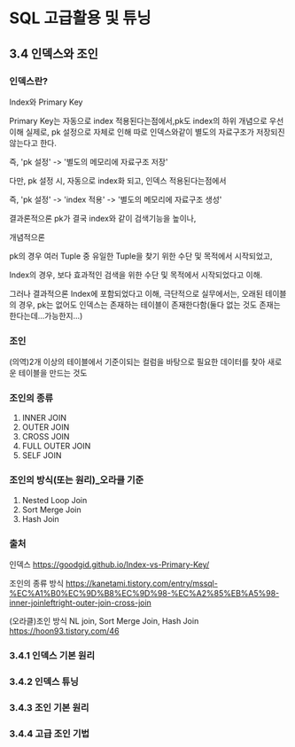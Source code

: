 # SQL 고급활용 및 튜닝

## 3.4 인덱스와 조인
### 인덱스란?
Index와 Primary Key

Primary Key는 자동으로 index 적용된다는점에서,pk도 index의 하위 개념으로 우선 이해
실제로, pk 설정으로 자체로 인해 따로 인덱스와같이 별도의 자료구조가 저장되진 않는다고 한다.

즉, 'pk 설정' -> '별도의 메모리에 자료구조 저장' <x>

다만, pk 설정 시, 자동으로 index화 되고, 인덱스 적용된다는점에서

즉, 'pk 설정' -> 'index 적용' -> '별도의 메모리에 자료구조 생성'

결과론적으론 pk가 결국 index와 같이 검색기능을 높이나, 

개념적으론

pk의 경우 여러 Tuple 중 유일한 Tuple을 찾기 위한 수단 및 목적에서 시작되었고,

Index의 경우, 보다 효과적인 검색을 위한 수단 및 목적에서 시작되었다고 이해.

그러나 결과적으론 Index에 포함되었다고 이해, 극단적으로 실무에서는, 오래된 테이블의 경우, pk는 없어도 인덱스는 존재하는 테이블이 존재한다함(둘다 없는 것도 존재는 한다는데...가능한지...)


### 조인
(의역)2개 이상의 테이블에서 기준이되는 컬럼을 바탕으로 필요한 데이터를 찾아 새로운 테이블을 만드는 것도

### 조인의 종류
1. INNER JOIN
2. OUTER JOIN
3. CROSS JOIN
4. FULL OUTER JOIN
5. SELF JOIN

### 조인의 방식(또는 원리)_오라클 기준
1. Nested Loop Join
2. Sort Merge Join
3. Hash Join


### 출처
인덱스
https://goodgid.github.io/Index-vs-Primary-Key/

조인의 종류 방식
https://kanetami.tistory.com/entry/mssql-%EC%A1%B0%EC%9D%B8%EC%9D%98-%EC%A2%85%EB%A5%98-inner-joinleftright-outer-join-cross-join

(오라클)조인 방식 NL join, Sort Merge Join, Hash Join
https://hoon93.tistory.com/46

### 3.4.1 인덱스 기본 원리
### 3.4.2 인덱스 튜닝
### 3.4.3 조인 기본 원리
### 3.4.4 고급 조인 기법

